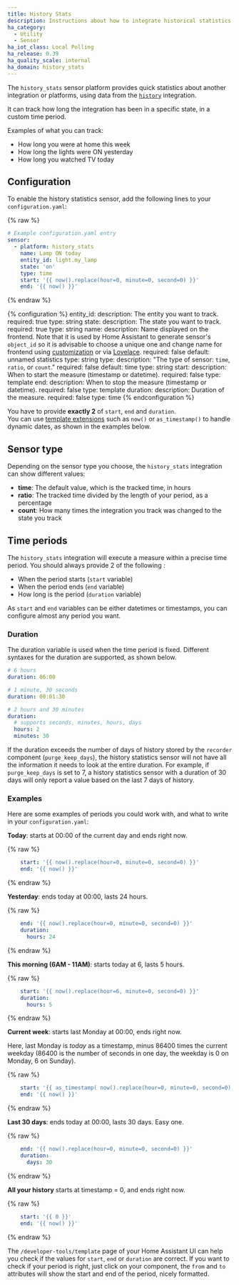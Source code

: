 ```yaml
---
title: History Stats
description: Instructions about how to integrate historical statistics into Home Assistant.
ha_category:
  - Utility
  - Sensor
ha_iot_class: Local Polling
ha_release: 0.39
ha_quality_scale: internal
ha_domain: history_stats
---
```


The `history_stats` sensor platform provides quick statistics about another integration or platforms, using data from the [`history`](/integrations/history/) integration.

It can track how long the integration has been in a specific state, in a custom time period.

Examples of what you can track:

- How long you were at home this week
- How long the lights were ON yesterday
- How long you watched TV today

## Configuration

To enable the history statistics sensor, add the following lines to your `configuration.yaml`:

{% raw %}
```yaml
# Example configuration.yaml entry
sensor:
  - platform: history_stats
    name: Lamp ON today
    entity_id: light.my_lamp
    state: 'on'
    type: time
    start: '{{ now().replace(hour=0, minute=0, second=0) }}'
    end: '{{ now() }}'
```
{% endraw %}

{% configuration %}
entity_id:
  description: The entity you want to track.
  required: true
  type: string
state:
  description: The state you want to track.
  required: true
  type: string
name:
  description: Name displayed on the frontend. Note that it is used by Home Assistant to generate sensor's `object_id` so it is advisable to choose a unique one and change name for frontend using [customization](/docs/configuration/customizing-devices/#friendly_name) or via [Lovelace](/lovelace/entities/#name).
  required: false
  default: unnamed statistics
  type: string
type:
  description: "The type of sensor: `time`, `ratio`, or `count`."
  required: false
  default: time
  type: string
start:
  description: When to start the measure (timestamp or datetime).
  required: false
  type: template
end:
  description: When to stop the measure (timestamp or datetime).
  required: false
  type: template
duration:
  description: Duration of the measure.
  required: false
  type: time
{% endconfiguration %}

<div class='note'>

  You have to provide **exactly 2** of `start`, `end` and `duration`.
<br/>
  You can use [template extensions](/topics/templating/#home-assistant-template-extensions) such as `now()` or `as_timestamp()` to handle dynamic dates, as shown in the examples below.

</div>

## Sensor type

Depending on the sensor type you choose, the `history_stats` integration can show different values:

- **time**: The default value, which is the tracked time, in hours
- **ratio**: The tracked time divided by the length of your period, as a percentage
- **count**: How many times the integration you track was changed to the state you track

## Time periods

The `history_stats` integration will execute a measure within a precise time period. You should always provide 2 of the following :
- When the period starts (`start` variable)
- When the period ends (`end` variable)
- How long is the period (`duration` variable)

As `start` and `end` variables can be either datetimes or timestamps, you can configure almost any period you want.

### Duration

The duration variable is used when the time period is fixed. Different syntaxes for the duration are supported, as shown below.

```yaml
# 6 hours
duration: 06:00
```

```yaml
# 1 minute, 30 seconds
duration: 00:01:30
```

```yaml
# 2 hours and 30 minutes
duration:
  # supports seconds, minutes, hours, days
  hours: 2
  minutes: 30
```

<div class='note'>

  If the duration exceeds the number of days of history stored by the `recorder` component (`purge_keep_days`), the history statistics sensor will not have all the information it needs to look at the entire duration. For example, if `purge_keep_days` is set to 7, a history statistics sensor with a duration of 30 days will only report a value based on the last 7 days of history.

</div>

### Examples

Here are some examples of periods you could work with, and what to write in your `configuration.yaml`:

**Today**: starts at 00:00 of the current day and ends right now.

{% raw %}
```yaml
    start: '{{ now().replace(hour=0, minute=0, second=0) }}'
    end: '{{ now() }}'
```
{% endraw %}

**Yesterday**: ends today at 00:00, lasts 24 hours.

{% raw %}
```yaml
    end: '{{ now().replace(hour=0, minute=0, second=0) }}'
    duration:
      hours: 24
```
{% endraw %}

**This morning (6AM - 11AM)**: starts today at 6, lasts 5 hours.

{% raw %}
```yaml
    start: '{{ now().replace(hour=6, minute=0, second=0) }}'
    duration:
      hours: 5
```
{% endraw %}

**Current week**: starts last Monday at 00:00, ends right now.

Here, last Monday is _today_ as a timestamp, minus 86400 times the current weekday (86400 is the number of seconds in one day, the weekday is 0 on Monday, 6 on Sunday).

{% raw %}
```yaml
    start: '{{ as_timestamp( now().replace(hour=0, minute=0, second=0) ) - now().weekday() * 86400 }}'
    end: '{{ now() }}'
```
{% endraw %}

**Last 30 days**: ends today at 00:00, lasts 30 days. Easy one.

{% raw %}
```yaml
    end: '{{ now().replace(hour=0, minute=0, second=0) }}'
    duration:
      days: 30
```
{% endraw %}

**All your history** starts at timestamp = 0, and ends right now.

{% raw %}
```yaml
    start: '{{ 0 }}'
    end: '{{ now() }}'
```
{% endraw %}

<div class='note'>

  The `/developer-tools/template` page of your Home Assistant UI can help you check if the values for `start`, `end` or `duration` are correct. If you want to check if your period is right, just click on your component, the `from` and `to` attributes will show the start and end of the period, nicely formatted.

</div>
